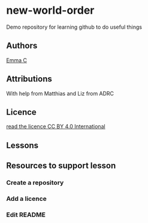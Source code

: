 # new-world-order
Demo repository for learning github to do useful things

## Authors

[Emma C](https://github.com/emmac123)

## Attributions

With help from Matthias and Liz from ADRC

## Licence
[read the licence CC BY 4.0 International](/LICENCE.md)

## Lessons

## Resources to support lesson

### Create a repository
### Add a licence
### Edit README
